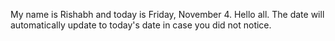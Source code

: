 My name is Rishabh and today is Friday, November 4. Hello all. The date will automatically update to today's date in case you did not notice.
